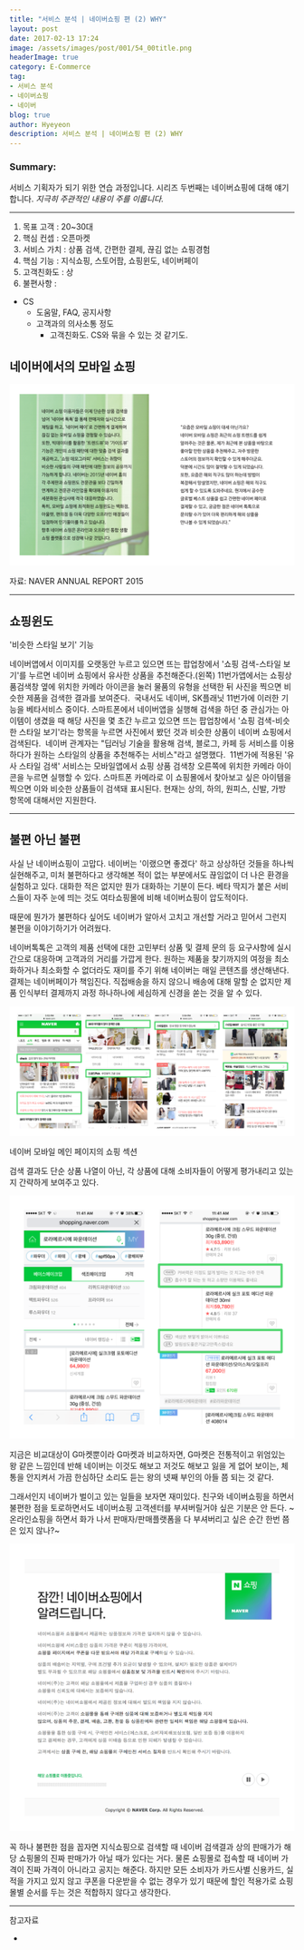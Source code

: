 ```yaml
---
title: "서비스 분석 | 네이버쇼핑 편 (2) WHY"
layout: post
date: 2017-02-13 17:24
image: /assets/images/post/001/54_00title.png
headerImage: true
category: E-Commerce
tag:
- 서비스 분석
- 네이버쇼핑
- 네이버
blog: true
author: Hyeyeon
description: 서비스 분석 | 네이버쇼핑 편 (2) WHY
---
```


### Summary:

서비스 기획자가 되기 위한 연습 과정입니다. 시리즈 두번째는 네이버쇼핑에 대해 얘기합니다.
*지극히 주관적인 내용이 주를 이룹니다.*

---

1. 목표 고객 : 20~30대
2. 핵심 컨셉 : 오픈마켓
3. 서비스 가치 : 상품 검색, 간편한 결제, 끊김 없는 쇼핑경험
4. 핵심 기능 : 지식쇼핑, 스토어팜, 쇼핑윈도, 네이버페이
5. 고객친화도 : 상
6. 불편사항 :

  * CS
    * 도움말, FAQ, 공지사항
    * 고객과의 의사소통 정도
      * 고객친화도. CS와 묶을 수 있는 것 같기도.


## 네이버에서의 모바일 쇼핑

![pic1](/assets/images/post/001/59_01.png)
<figcaption class='caption'>자료: NAVER ANNUAL REPORT 2015</figcaption>

---

## 쇼핑윈도

'비슷한 스타일 보기' 기능

네이버앱에서 이미지를 오랫동안 누르고 있으면 뜨는 팝업창에서 '쇼핑 검색-스타일 보기'를 누르면 네이버 쇼핑에서 유사한 상품을 추천해준다.(왼쪽) 11번가앱에서는 쇼핑상품검색창 옆에 위치한 카메라 아이콘을 눌러 물품의 유형을 선택한 뒤 사진을 찍으면 비슷한 제품을 검색한 결과를 보여준다.
​
국내서도 네이버, SK플래닛 11번가에 이러한 기능을 베타서비스 중이다. 스마트폰에서 네이버앱을 실행해 검색을 하던 중 관심가는 아이템이 생겼을 때 해당 사진을 몇 초간 누르고 있으면 뜨는 팝업창에서 '쇼핑 검색-비슷한 스타일 보기'라는 항목을 누르면 사진에서 봤던 것과 비슷한 상품이 네이버 쇼핑에서 검색된다.
​
네이버 관계자는 "딥러닝 기술을 활용해 검색, 블로그, 카페 등 서비스를 이용하다가 원하는 스타일의 상품을 추천해주는 서비스"라고 설명했다.
​
11번가에 적용된 '유사 스타일 검색' 서비스는 모바일앱에서 쇼핑 상품 검색창 오른쪽에 위치한 카메라 아이콘을 누르면 실행할 수 있다. 스마트폰 카메라로 이 쇼핑몰에서 찾아보고 싶은 아이템을 찍으면 이와 비슷한 상품들이 검색돼 표시된다. 현재는 상의, 하의, 원피스, 신발, 가방 항목에 대해서만 지원한다.

---

## 불편 아닌 불편

사실 난 네이버쇼핑이 고맙다. 네이버는 '이랬으면 좋겠다' 하고 상상하던 것들을 하나씩 실현해주고, 미처 불편하다고 생각해본 적이 없는 부분에서도 끊임없이 더 나은 환경을 실험하고 있다. 대화한 적은 없지만 뭔가 대화하는 기분이 든다. 베타 딱지가 붙은 서비스들이 자주 눈에 띄는 것도 여타쇼핑몰에 비해 네이버쇼핑이 압도적이다.

때문에 뭔가가 불편하다 싶어도 네이버가 알아서 고치고 개선할 거라고 믿어서 그런지 불편을 이야기하기가 어려웠다.

네이버톡톡은 고객의 제품 선택에 대한 고민부터 상품 및 결제 문의 등 요구사항에 실시간으로 대응하며 고객과의 거리를 가깝게 한다. 원하는 제품을 찾기까지의 여정을 최소화하거나 최소화할 수 없더라도 재미를 주기 위해 네이버는 매일 콘텐츠를 생산해낸다. 결제는 네이버페이가 책임진다. 직접배송을 하지 않으니 배송에 대해 말할 순 없지만 제품 인식부터 결제까지 과정 하나하나에 세심하게 신경을 쏟는 것을 알 수 있다.

![pic2](/assets/images/post/001/59_02.png)
<figcaption class='caption'>네이버 모바일 메인 페이지의 쇼핑 섹션</figcaption>

검색 결과도 단순 상품 나열이 아닌, 각 상품에 대해 소비자들이 어떻게 평가내리고 있는지 간략하게 보여주고 있다.

![pic3](/assets/images/post/001/59_03.png)

지금은 비교대상이 G마켓뿐이라 G마켓과 비교하자면, G마켓은 전통적이고 위엄있는 왕 같은 느낌인데 반해 네이버는 이것도 해보고 저것도 해보고 잃을 게 없어 보이는, 체통을 안지켜서 가끔 한심하단 소리도 듣는 왕의 넷째 부인의 아들 쯤 되는 것 같다.

그래서인지 네이버가 벌이고 있는 일들을 보자면 재미있다. 친구와 네이버쇼핑을 하면서 불편한 점을 토로하면서도 네이버쇼핑 고객센터를 부셔버릴거야 싶은 기분은 안 든다. ~온라인쇼핑을 하면서 화가 나서 판매자/판매플랫폼을 다 부셔버리고 싶은 순간 한번 쯤은 있지 않나?~

![pic4](/assets/images/post/001/59_04.png)

꼭 하나 불편한 점을 꼽자면 지식쇼핑으로 검색할 때 네이버 검색결과 상의 판매가가 해당 쇼핑몰의 진짜 판매가가 아닐 때가 있다는 거다. 물론 쇼핑몰로 접속할 때 네이버 가격이 진짜 가격이 아니라고 공지는 해준다. 하지만 모든 소비자가 카드사별 신용카드, 실적을 가지고 있지 않고 쿠폰을 다운받을 수 없는 경우가 있기 때문에 할인 적용가로 쇼핑몰별 순서를 두는 것은 적합하지 않다고 생각한다.

---

참고자료
* [](http://www.zdnet.co.kr/news/news_view.asp?artice_id=20170206130104)
